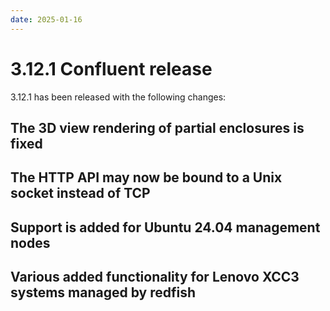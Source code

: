 ```yaml
---
date: 2025-01-16
---
```


# 3.12.1 Confluent release

3.12.1 has been released with the following changes:
<!-- more -->

## The 3D view rendering of partial enclosures is fixed

## The HTTP API may now be bound to a Unix socket instead of TCP

## Support is added for Ubuntu 24.04 management nodes

## Various added functionality for Lenovo XCC3 systems managed by redfish

